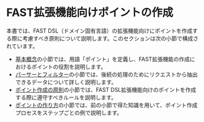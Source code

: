 [link-basics]:              basics.md
[link-parsers]:             parsers.md
[link-principles]:          principles.md
[link-construction]:        construction.md

# FAST拡張機能向けポイントの作成

本書では、FAST DSL（ドメイン固有言語）の拡張機能向けにポイントを作成する際に考慮すべき原則について説明します。このセクションは次の小節で構成されています。
* [基本概念][link-basics]の小節では、用語「ポイント」を定義し、FAST拡張機能の作成におけるポイントの役割を説明します。
* [パーサーとフィルター][link-parsers]の小節では、後続の処理のためにリクエストから抽出できるデータについて詳しく説明します。
* [ポイント作成の原則][link-principles]の小節では、FAST DSL拡張機能向けのポイントを作成する際に遵守すべきルールを説明します。
* [ポイントの作り方][link-construction]の小節では、前の小節で得た知識を用いて、ポイント作成プロセスをステップごとの例で説明します。